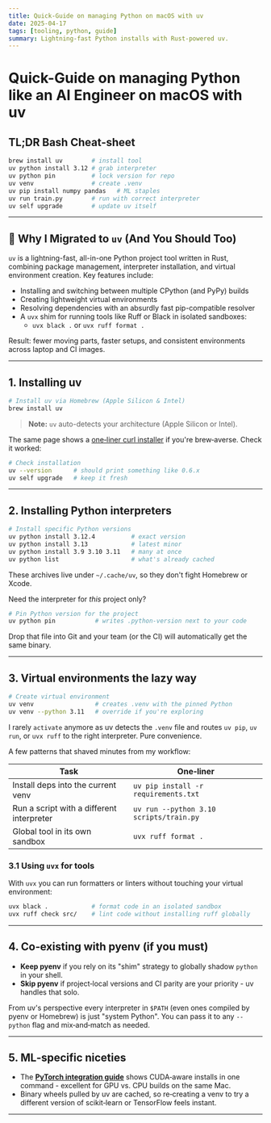 ```yaml
---
title: Quick-Guide on managing Python on macOS with uv
date: 2025-04-17
tags: [tooling, python, guide]
summary: Lightning-fast Python installs with Rust-powered uv.
---
```


# Quick-Guide on managing Python like an AI Engineer on macOS with **uv**

## TL;DR Bash Cheat‑sheet

```bash
brew install uv        # install tool
uv python install 3.12 # grab interpreter
uv python pin          # lock version for repo
uv venv                # create .venv
uv pip install numpy pandas   # ML staples
uv run train.py        # run with correct interpreter
uv self upgrade        # update uv itself
```

---

<!-- more -->

## 🌙 Why I Migrated to `uv` (And You Should Too)

`uv` is a lightning-fast, all-in-one Python project tool written in Rust, combining package management, interpreter installation, and virtual environment creation. Key features include:

- Installing and switching between multiple CPython (and PyPy) builds
- Creating lightweight virtual environments
- Resolving dependencies with an absurdly fast pip-compatible resolver
- A `uvx` shim for running tools like Ruff or Black in isolated sandboxes:
  - `uvx black .` or `uvx ruff format .`

Result: fewer moving parts, faster setups, and consistent environments across laptop and CI images.

---

## 1. Installing uv

```bash
# Install uv via Homebrew (Apple Silicon & Intel)
brew install uv
```

> **Note:** `uv` auto-detects your architecture (Apple Silicon or Intel).

The same page shows a [one‑liner curl installer](https://docs.astral.sh/uv/installation) if you're brew‑averse.
Check it worked:

```bash
# Check installation
uv --version      # should print something like 0.6.x
uv self upgrade   # keep it fresh
```

---

## 2. Installing Python interpreters

```bash
# Install specific Python versions
uv python install 3.12.4          # exact version
uv python install 3.13            # latest minor
uv python install 3.9 3.10 3.11   # many at once
uv python list                    # what's already cached
```

These archives live under `~/.cache/uv`, so they don't fight Homebrew or Xcode.

Need the interpreter for _this_ project only?

```bash
# Pin Python version for the project
uv python pin           # writes .python-version next to your code
```

Drop that file into Git and your team (or the CI) will automatically get the same binary.

---

## 3. Virtual environments the lazy way

```bash
# Create virtual environment
uv venv                 # creates .venv with the pinned Python
uv venv --python 3.11   # override if you're exploring
```

I rarely `activate` anymore as uv detects the `.venv` file and routes `uv pip`, `uv run`, or `uvx ruff` to the right interpreter. Pure convenience.

A few patterns that shaved minutes from my workflow:

| Task                                      | One‑liner                               |
| ----------------------------------------- | --------------------------------------- |
| Install deps into the current venv        | `uv pip install -r requirements.txt`    |
| Run a script with a different interpreter | `uv run --python 3.10 scripts/train.py` |
| Global tool in its own sandbox            | `uvx ruff format .`                     |

### 3.1 Using `uvx` for tools

With `uvx` you can run formatters or linters without touching your virtual environment:

```bash
uvx black .            # format code in an isolated sandbox
uvx ruff check src/    # lint code without installing ruff globally
```

---

## 4. Co‑existing with pyenv (if you must)

- **Keep pyenv** if you rely on its "shim" strategy to globally shadow `python` in your shell.
- **Skip pyenv** if project‑local versions and CI parity are your priority - uv handles that solo.

From uv's perspective every interpreter in `$PATH` (even ones compiled by pyenv or Homebrew) is just "system Python". You can pass it to any `--python` flag and mix‑and‑match as needed.

---

## 5. ML‑specific niceties

- The **[PyTorch integration guide](https://docs.astral.sh/uv/guides/integration/pytorch/)** shows CUDA‑aware installs in one command - excellent for GPU vs. CPU builds on the same Mac.
- Binary wheels pulled by uv are cached, so re‑creating a venv to try a different version of scikit‑learn or TensorFlow feels instant.

---
